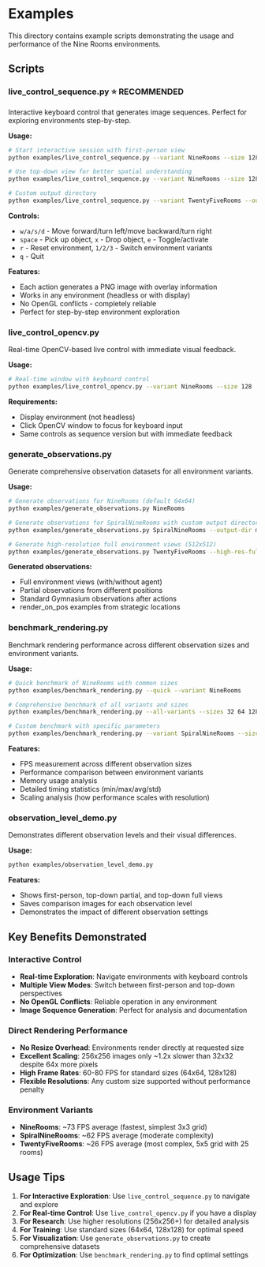 # Examples

This directory contains example scripts demonstrating the usage and performance of the Nine Rooms environments.

## Scripts

### live_control_sequence.py ⭐ **RECOMMENDED**

Interactive keyboard control that generates image sequences. Perfect for exploring environments step-by-step.

**Usage:**
```bash
# Start interactive session with first-person view
python examples/live_control_sequence.py --variant NineRooms --size 128

# Use top-down view for better spatial understanding
python examples/live_control_sequence.py --variant NineRooms --size 128 --obs-level TOP_DOWN_PARTIAL

# Custom output directory
python examples/live_control_sequence.py --variant TwentyFiveRooms --output-dir my_exploration
```

**Controls:**
- `w/a/s/d` - Move forward/turn left/move backward/turn right
- `space` - Pick up object, `x` - Drop object, `e` - Toggle/activate
- `r` - Reset environment, `1/2/3` - Switch environment variants
- `q` - Quit

**Features:**
- Each action generates a PNG image with overlay information
- Works in any environment (headless or with display)
- No OpenGL conflicts - completely reliable
- Perfect for step-by-step environment exploration

### live_control_opencv.py

Real-time OpenCV-based live control with immediate visual feedback.

**Usage:**
```bash
# Real-time window with keyboard control
python examples/live_control_opencv.py --variant NineRooms --size 128
```

**Requirements:**
- Display environment (not headless)
- Click OpenCV window to focus for keyboard input
- Same controls as sequence version but with immediate feedback

### generate_observations.py

Generate comprehensive observation datasets for all environment variants.

**Usage:**
```bash
# Generate observations for NineRooms (default 64x64)
python examples/generate_observations.py NineRooms

# Generate observations for SpiralNineRooms with custom output directory
python examples/generate_observations.py SpiralNineRooms --output-dir my_observations

# Generate high-resolution full environment views (512x512)
python examples/generate_observations.py TwentyFiveRooms --high-res-full
```

**Generated observations:**
- Full environment views (with/without agent)
- Partial observations from different positions
- Standard Gymnasium observations after actions
- render_on_pos examples from strategic locations

### benchmark_rendering.py

Benchmark rendering performance across different observation sizes and environment variants.

**Usage:**
```bash
# Quick benchmark of NineRooms with common sizes
python examples/benchmark_rendering.py --quick --variant NineRooms

# Comprehensive benchmark of all variants and sizes
python examples/benchmark_rendering.py --all-variants --sizes 32 64 128 256 --steps 100

# Custom benchmark with specific parameters
python examples/benchmark_rendering.py --variant SpiralNineRooms --sizes 64 128 256 --steps 50
```

**Features:**
- FPS measurement across different observation sizes
- Performance comparison between environment variants
- Memory usage analysis
- Detailed timing statistics (min/max/avg/std)
- Scaling analysis (how performance scales with resolution)

### observation_level_demo.py

Demonstrates different observation levels and their visual differences.

**Usage:**
```bash
python examples/observation_level_demo.py
```

**Features:**
- Shows first-person, top-down partial, and top-down full views
- Saves comparison images for each observation level
- Demonstrates the impact of different observation settings

## Key Benefits Demonstrated

### Interactive Control
- **Real-time Exploration**: Navigate environments with keyboard controls
- **Multiple View Modes**: Switch between first-person and top-down perspectives
- **No OpenGL Conflicts**: Reliable operation in any environment
- **Image Sequence Generation**: Perfect for analysis and documentation

### Direct Rendering Performance
- **No Resize Overhead**: Environments render directly at requested size
- **Excellent Scaling**: 256x256 images only ~1.2x slower than 32x32 despite 64x more pixels
- **High Frame Rates**: 60-80 FPS for standard sizes (64x64, 128x128)
- **Flexible Resolutions**: Any custom size supported without performance penalty

### Environment Variants
- **NineRooms**: ~73 FPS average (fastest, simplest 3x3 grid)
- **SpiralNineRooms**: ~62 FPS average (moderate complexity)  
- **TwentyFiveRooms**: ~26 FPS average (most complex, 5x5 grid with 25 rooms)

## Usage Tips

1. **For Interactive Exploration**: Use `live_control_sequence.py` to navigate and explore
2. **For Real-time Control**: Use `live_control_opencv.py` if you have a display
3. **For Research**: Use higher resolutions (256x256+) for detailed analysis
4. **For Training**: Use standard sizes (64x64, 128x128) for optimal speed
5. **For Visualization**: Use `generate_observations.py` to create comprehensive datasets
6. **For Optimization**: Use `benchmark_rendering.py` to find optimal settings